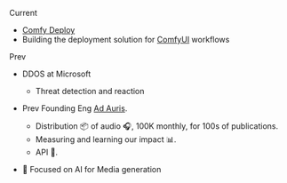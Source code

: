 Current
- [Comfy Deploy](https://www.comfydeploy.com/)
- Building the deployment solution for [ComfyUI](https://github.com/comfyanonymous/ComfyUI) workflows

Prev
-  DDOS at Microsoft
    - Threat detection and reaction

- Prev Founding Eng [Ad Auris](https://www.ad-auris.com/).
    - Distribution 📦  of audio 🎧, 100K monthly, for 100s of publications.
    - Measuring and learning our impact 📊.
    - API 🔌.
- 🌱 Focused on AI for Media generation
